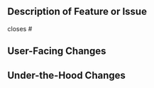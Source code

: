 ## Description of Feature or Issue
closes # <!-- Put the issue number here and the issue will be automatically closed when the PR is merged -->

<!-- You are encouraged, but not required to use Gitmoji in your PR https://gitmoji.carloscuesta.me/ -->
## User-Facing Changes
<!-- Please include screenshots -->

## Under-the-Hood Changes
